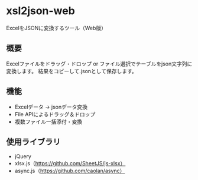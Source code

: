 # xsl2json-web
ExcelをJSONに変換するツール（Web版）

## 概要
Excelファイルをドラッグ・ドロップ or ファイル選択でテーブルをjson文字列に変換します。
結果をコピーして.jsonとして保存します。

## 機能
- Excelデータ -> jsonデータ変換
- File APIによるドラッグ＆ドロップ
- 複数ファイル一括添付・変換

## 使用ライブラリ
- jQuery
- xlsx.js（https://github.com/SheetJS/js-xlsx）
- async.js（https://github.com/caolan/async）

